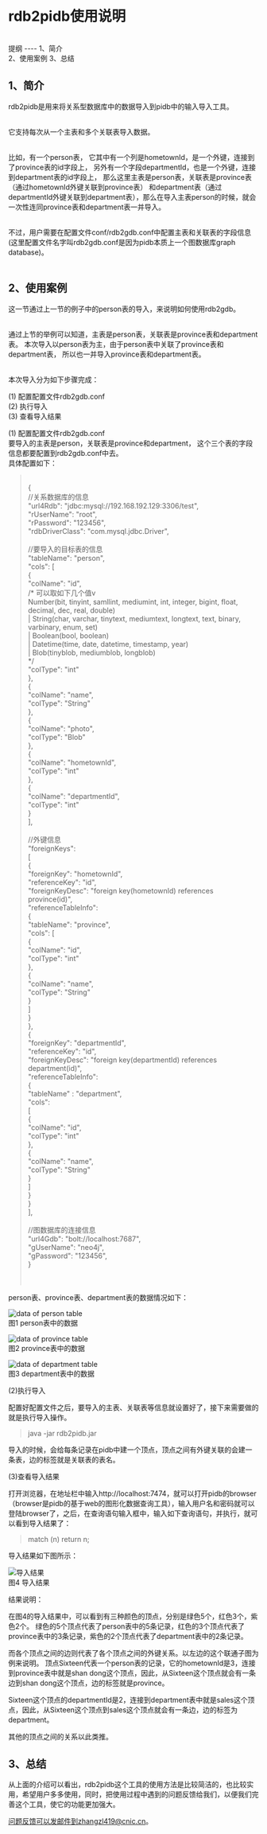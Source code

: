 rdb2pidb使用说明
================
<br />
提纲
----
1、简介<br />
2、使用案例
3、总结

1、简介
-------
rdb2pidb是用来将关系型数据库中的数据导入到pidb中的输入导入工具。<br /><br />

它支持每次从一个主表和多个关联表导入数据。<br /><br />

比如，有一个person表，
它其中有一个列是hometownId，是一个外键，连接到了province表的id字段上，
另外有一个字段departmentId，也是一个外键，连接到department表的id字段上，
那么这里主表是person表，关联表是province表（通过hometownId外键关联到province表）
和department表（通过departmentId外键关联到department表），那么在导入主表person的时候，就会一次性连同province表和department表一并导入。<br /><br />

不过，用户需要在配置文件conf/rdb2gdb.conf中配置主表和关联表的字段信息(这里配置文件名字叫rdb2gdb.conf是因为pidb本质上一个图数据库graph database)。<br /><br />

2、使用案例
-----------
这一节通过上一节的例子中的person表的导入，来说明如何使用rdb2gdb。<br /><br />

通过上节的举例可以知道，主表是person表，关联表是province表和department表。
本次导入以person表为主，由于person表中关联了province表和department表，
所以也一并导入province表和department表。<br /><br />

本次导入分为如下步骤完成：

(1)  配置配置文件rdb2gdb.conf<br />
(2)  执行导入<br />
(3)  查看导入结果<br />

(1)  配置配置文件rdb2gdb.conf<br />
要导入的主表是person，关联表是province和department，
这个三个表的字段信息都要配置到rdb2gdb.conf中去。<br />
具体配置如下：
><br />
>{<br />
>  //关系数据库的信息<br />
>  "url4Rdb": "jdbc:mysql://192.168.192.129:3306/test",<br />
>  "rUserName": "root",<br />
>  "rPassword": "123456",<br >
>  "rdbDriverClass": "com.mysql.jdbc.Driver",<br />
><br >
>  //要导入的目标表的信息<br />
>  "tableName": "person",<br />
>  "cols": [<br />
>    {<br />
>      "colName": "id",<br />
>      /* 可以取如下几个值v<br />
>          Number(bit, tinyint, samllint, mediumint, int, integer, bigint, float, decimal, dec, real, double)<br />
>        | String(char, varchar, tinytext, mediumtext, longtext, text, binary, varbinary, enum, set)<br />
>        | Boolean(bool, boolean)<br />
>        | Datetime(time, date, datetime, timestamp, year)<br />
>        | Blob(tinyblob, mediumblob, longblob)<br />
>      */<br />
>      "colType": "int"<br />
>    },<br />
>    {<br />
>      "colName": "name",<br />
>      "colType": "String"<br />
>    },<br />
>    {<br />
>      "colName": "photo",<br />
>      "colType": "Blob"<br />
>    },<br />
>    {<br />
>      "colName": "hometownId",<br />
>      "colType": "int"<br />
>    },<br />
>    {<br />
>      "colName": "departmentId",<br />
>      "colType": "int"<br />
>    }<br />
>  ],<br />
><br />
>  //外键信息<br />
>  "foreignKeys":<br />
>  [<br />
>    {<br />
>      "foreignKey": "hometownId",<br />
>      "referenceKey": "id",<br />
>      "foreignKeyDesc": "foreign key(hometownId) references province(id)",<br />
>      "referenceTableInfo":<br />
>      {<br />
>        "tableName": "province",<br />
>        "cols": [<br />
>          {<br />
>            "colName": "id",<br />
>            "colType": "int"<br />
>          },<br />
>          {<br />
>            "colName": "name",<br />
>            "colType": "String"<br />
>          }<br />
>        ]<br />
>      }<br />
>    },<br />
>    {<br />
>      "foreignKey": "departmentId",<br />
>      "referenceKey": "id",<br />
>      "foreignKeyDesc": "foreign key(departmentId) references department(id)",<br />
>      "referenceTableInfo":<br />
>      {<br />
>        "tableName" : "department",<br />
>        "cols":<br />
>        [<br />
>          {<br />
>            "colName": "id",<br />
>            "colType": "int"<br />
>          },<br />
>          {<br />
>          "colName": "name",<br />
>          "colType": "String"<br />
>           }<br />
>        ]<br />
>      }<br />
>    }<br />
>  ],<br />
><br />
>  //图数据库的连接信息<br />
>  "url4Gdb": "bolt://localhost:7687",<br />
>  "gUserName": "neo4j",<br />
>  "gPassword": "123456",<br />
>}<br />
><br /><br />

person表、province表、department表的数据情况如下：<br />


![data of person table](./images/data-person.jpg)<br />
图1  person表中的数据<br />


![data of province table](./images/data-province.jpg)<br />
图2 province表中的数据<br />


![data of department table](./images/data-department.jpg)<br />
图3 department表中的数据<br />



(2)执行导入<br />

配置好配置文件之后，要导入的主表、关联表等信息就设置好了，接下来需要做的就是执行导入操作。<br />

>java -jar rdb2pidb.jar<br />

导入的时候，会给每条记录在pidb中建一个顶点，顶点之间有外键关联的会建一条表，边的标签就是关联表的表名。


(3)查看导入结果<br />

打开浏览器，在地址栏中输入http://localhost:7474，就可以打开pidb的browser（browser是pidb的基于web的图形化数据查询工具），输入用户名和密码就可以登陆browser了，之后，在查询语句输入框中，输入如下查询语句，并执行，就可以看到导入结果了：
> match (n) return n;

导入结果如下图所示：<br />

![导入结果](./images/result.jpg)<br />
图4 导入结果<br />

结果说明：<br />

在图4的导入结果中，可以看到有三种颜色的顶点，分别是绿色5个，红色3个，紫色2个。
绿色的5个顶点代表了person表中的5条记录，红色的3个顶点代表了province表中的3条记录，紫色的2个顶点代表了department表中的2条记录。<br />

而各个顶点之间的边则代表了各个顶点之间的外键关系。以左边的这个联通子图为例来说明。
顶点Sixteen代表一个person表的记录，它的hometownId是3，连接到province表中就是shan dong这个顶点，因此，从Sixteen这个顶点就会有一条边到shan dong这个顶点，边的标签就是province。

Sixteen这个顶点的departmentId是2，连接到department表中就是sales这个顶点，因此，从Sixteen这个顶点到sales这个顶点就会有一条边，边的标签为department。

其他的顶点之间的关系以此类推。


3、总结
---------
从上面的介绍可以看出，rdb2pidb这个工具的使用方法是比较简洁的，也比较实用，希望用户多多使用，同时，把使用过程中遇到的问题反馈给我们，以便我们完善这个工具，使它的功能更加强大。

问题反馈可以发邮件到zhangzl419@cnic.cn。







